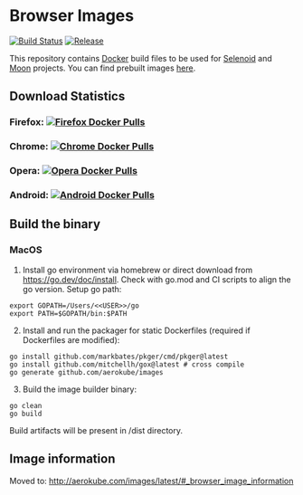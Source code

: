 # Browser Images
[![Build Status](https://github.com/aerokube/images/workflows/build/badge.svg)](https://github.com/aerokube/images/actions?query=workflow%3Abuild)
[![Release](https://img.shields.io/github/release/aerokube/images.svg)](https://github.com/aerokube/images/releases/latest)

This repository contains [Docker](http://docker.com/) build files to be used for [Selenoid](http://github.com/aerokube/selenoid) and [Moon](http://github.com/aerokube/moon) projects. You can find prebuilt images [here](https://hub.docker.com/u/selenoid/).

## Download Statistics

### Firefox: [![Firefox Docker Pulls](https://img.shields.io/docker/pulls/selenoid/firefox.svg)](https://hub.docker.com/r/selenoid/firefox)

### Chrome: [![Chrome Docker Pulls](https://img.shields.io/docker/pulls/selenoid/chrome.svg)](https://hub.docker.com/r/selenoid/chrome)

### Opera: [![Opera Docker Pulls](https://img.shields.io/docker/pulls/selenoid/opera.svg)](https://hub.docker.com/r/selenoid/opera)

### Android: [![Android Docker Pulls](https://img.shields.io/docker/pulls/selenoid/android.svg)](https://hub.docker.com/r/selenoid/android)

## Build the binary

### MacOS
1. Install go environment via homebrew or direct download from https://go.dev/doc/install. 
Check with go.mod and CI scripts to align the go version.
Setup go path:
```
export GOPATH=/Users/<<USER>>/go
export PATH=$GOPATH/bin:$PATH
```

2. Install and run the packager for static Dockerfiles (required if Dockerfiles are modified):
```
go install github.com/markbates/pkger/cmd/pkger@latest
go install github.com/mitchellh/gox@latest # cross compile
go generate github.com/aerokube/images
```
3. Build the image builder binary:
```
go clean
go build
```
Build artifacts will be present in /dist directory.

## Image information
Moved to: http://aerokube.com/images/latest/#_browser_image_information
